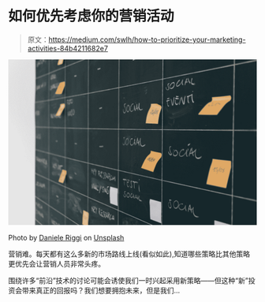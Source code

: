 # 如何优先考虑你的营销活动

> 原文：<https://medium.com/swlh/how-to-prioritize-your-marketing-activities-84b4211682e7>

![](img/90eb101b26a76aeced6dd5af4f4771ef.png)

Photo by [Daniele Riggi](https://unsplash.com/@danieleriggifotovideo?utm_source=medium&utm_medium=referral) on [Unsplash](https://unsplash.com?utm_source=medium&utm_medium=referral)

营销难。每天都有这么多新的市场路线上线(看似如此),知道哪些策略比其他策略更优先会让营销人员非常头疼。

围绕许多“前沿”技术的讨论可能会诱使我们一时兴起采用新策略——但这种“新”投资会带来真正的回报吗？我们想要拥抱未来，但是我们…